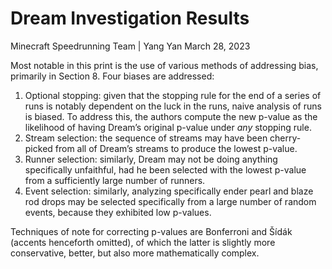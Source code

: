 # Dream Investigation Results

Minecraft Speedrunning Team | Yang Yan
March 28, 2023

Most notable in this print is the use of various methods of addressing bias, primarily in Section 8. Four biases are addressed:

1. Optional stopping: given that the stopping rule for the end of a series of runs is notably dependent on the luck in the runs, naive analysis of runs is biased. To address this, the authors compute the new p-value as the likelihood of having Dream’s original p-value under *any* stopping rule.
2. Stream selection: the sequence of streams may have been cherry-picked from all of Dream’s streams to produce the lowest p-value.
3. Runner selection: similarly, Dream may not be doing anything specifically unfaithful, had he been selected with the lowest p-value from a sufficiently large number of runners.
4. Event selection: similarly, analyzing specifically ender pearl and blaze rod drops may be selected specifically from a large number of random events, because they exhibited low p-values.

Techniques of note for correcting p-values are Bonferroni and Šídák (accents henceforth omitted), of which the latter is slightly more conservative, better, but also more mathematically complex.
